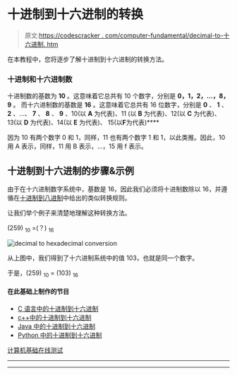 # 十进制到十六进制的转换

> 原文:[https://codescracker . com/computer-fundamental/decimal-to-十六进制. htm](https://codescracker.com/computer-fundamental/decimal-to-hexadecimal.htm)

在本教程中，您将逐步了解十进制到十六进制的转换方法。

### 十进制和十六进制数

十进制数的基数为 **10** 。这意味着它总共有 10 个数字，分别是 **0，1，2，...，8，9** 。 而十六进制数的基数是 **16** 。这意味着它总共有 16 位数字，分别是 **0** 、 **1** 、 **2** 、...、 **7** 、 **8** 、 **9** 、10(以 **A** 为代表)、11 (以 **B** 为代表)、12(以 **C** 为代表)、13(以 **D** 为代表)、14(以 **E** 为代表)、 15(以**F**为代表)****

因为 10 有两个数字 0 和 1，同样，11 也有两个数字 1 和 1，以此类推。因此，10 用 A 表示，同样，11 用 B 表示，...，15 用 f 表示。

## 十进制到十六进制的步骤&示例

由于在十六进制数字系统中，基数是 16，因此我们必须将十进制数除以 16，并遵循在[十进制到八进制](/computer-fundamental/decimal-to-octal.htm)中给出的类似转换规则。

让我们举个例子来清楚地理解这种转换方法。

(259) <sub>10</sub> =(？) <sub>16</sub>

![decimal to hexadecimal conversion](../Images/29f61f79eec4e0306865411160bd1ce1.png)

从上图中，我们得到了十六进制系统中的值 103，也就是同一个数字。

于是，(259) <sub>10</sub> = (103) <sub>16</sub>

#### 在此基础上制作的节目

*   [C 语言中的十进制到十六进制](/c/program/c-program-convert-decimal-to-hexadecimal.htm)
*   [c++中的十进制到十六进制](/cpp/program/cpp-program-convert-decimal-to-hexadecimal.htm)
*   [Java 中的十进制到十六进制](/java/program/java-program-convert-decimal-to-hexadecimal.htm)
*   [Python 中的十进制到十六进制](/python/program/python-program-convert-decimal-to-hexadecimal.htm)

[计算机基础在线测试](/exam/showtest.php?subid=14)

* * *

* * *